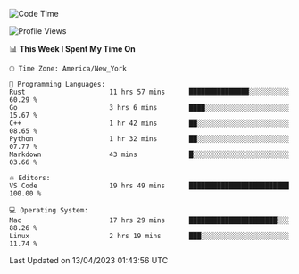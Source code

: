 <!--START_SECTION:waka-->
![Code Time](http://img.shields.io/badge/Code%20Time-315%20hrs%2033%20mins-blue)

![Profile Views](http://img.shields.io/badge/Profile%20Views-4-blue)

📊 **This Week I Spent My Time On** 

```text
🕑︎ Time Zone: America/New_York

💬 Programming Languages: 
Rust                     11 hrs 57 mins      ███████████████░░░░░░░░░░   60.29 % 
Go                       3 hrs 6 mins        ████░░░░░░░░░░░░░░░░░░░░░   15.67 % 
C++                      1 hr 42 mins        ██░░░░░░░░░░░░░░░░░░░░░░░   08.65 % 
Python                   1 hr 32 mins        ██░░░░░░░░░░░░░░░░░░░░░░░   07.77 % 
Markdown                 43 mins             █░░░░░░░░░░░░░░░░░░░░░░░░   03.66 % 

🔥 Editors: 
VS Code                  19 hrs 49 mins      █████████████████████████   100.00 % 

💻 Operating System: 
Mac                      17 hrs 29 mins      ██████████████████████░░░   88.26 % 
Linux                    2 hrs 19 mins       ███░░░░░░░░░░░░░░░░░░░░░░   11.74 % 
```


 Last Updated on 13/04/2023 01:43:56 UTC
<!--END_SECTION:waka-->
